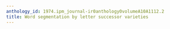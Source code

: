 ```yaml
---
anthology_id: 1974.ipm_journal-ir0anthology0volumeA10A1112.2
title: Word segmentation by letter successor varieties
---
```

